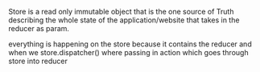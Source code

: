 Store is a read only immutable object that is the one source of Truth describing the whole state of the application/website that takes in the reducer as param.
  

everything is happening on the store because it contains the reducer and when we store.dispatcher() where passing in action which goes through store into reducer